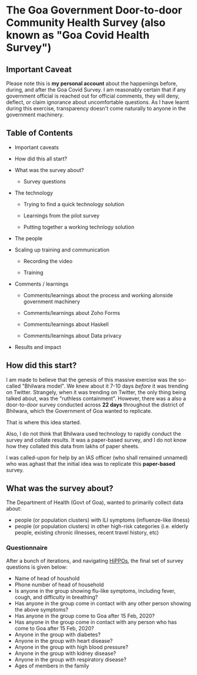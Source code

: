 # The Goa Government Door-to-door Community Health Survey (also known as "Goa Covid Health Survey")

## Important Caveat

Please note this is **my personal account** about the happenings before, during, and after the Goa Covid Survey. I am reasonably certain that if any government official is reached out for official comments, they will deny, deflect, or claim ignorance about uncomfortable questions. As I have learnt during this exercise, transparency doesn't come naturally to anyone in the government machinery.

## Table of Contents

- Important caveats

- How did this all start?

- What was the survey about? 

  - Survey questions

- The technology
  
  - Trying to find a quick technology solution

  - Learnings from the pilot survey
  
  - Putting together a working technlogy solution
  
- The people

- Scaling up training and communication

  - Recording the video
  
  - Training

- Comments / learnings

  - Comments/learnings about the process and working alonside government machinery

  - Comments/learnings about Zoho Forms

  - Comments/learnings about Haskell

  - Comments/learnings about Data privacy

- Results and impact

## How did this start?

I am made to believe that the genesis of this massive exercise was the so-called "Bhilwara model". We knew about it 7-10 days _before_ it was trending on Twitter. Strangely, when it was trending on Twitter, the only thing being talked about, was the "ruthless containment". However, there was a also a door-to-door survey conducted across **22 days** throughout the district of Bhilwara, which the Government of Goa wanted to replicate. 

That is where this idea started.

Also, I do not think that Bhilwara used technology to rapidly conduct the survey and collate results. It was a paper-based survey, and I do not know how they collated this data from lakhs of paper sheets. 

I was called-upon for help by an IAS officer (who shall remained unnamed) who was aghast that the initial idea was to replicate this **paper-based** survey. 

## What was the survey about?

The Department of Health (Govt of Goa), wanted to primarily collect data about:

- people (or population clusters) with ILI symptoms (influenze-like illness)
- people (or population clusters) in other high-risk categories (i.e. elderly people, existing chronic illnesses, recent travel history, etc)

### Questionnaire

After a bunch of iterations, and navigating [HiPPOs](https://whatis.techtarget.com/definition/HiPPOs-highest-paid-persons-opinions), the final set of survey questions is given below:

- Name of head of houshold
- Phone number of head of household
- Is anyone in the group showing flu-like symptoms, including fever, cough, and difficulty in breathing?
- Has anyone in the group come in contact with any other person showing the above symptoms?
- Has anyone in the group come to Goa after 15 Feb, 2020?
- Has anyone in the group come in contact with any person who has come to Goa after 15 Feb, 2020? 
- Anyone in the group with diabetes?
- Anyone in the group with heart disease?
- Anyone in the group with high blood pressure?
- Anyone in the group with kidney disease?
- Anyone in the group with respiratory disease?
- Ages of members in the family
